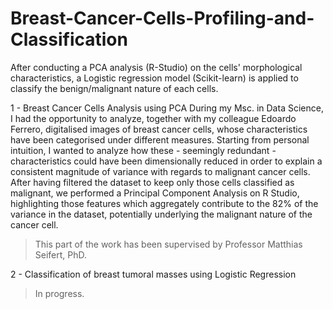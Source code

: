 # Breast-Cancer-Cells-Profiling-and-Classification

After conducting a PCA analysis (R-Studio) on the cells' morphological characteristics, a Logistic regression model (Scikit-learn) is applied to classify the benign/malignant nature of each cells.

1 - Breast Cancer Cells Analysis using PCA
During my Msc. in Data Science, I had the opportunity to analyze, together with my colleague Edoardo Ferrero, digitalised images of breast cancer cells, whose characteristics have been categorised under different measures. Starting from personal intuition, I wanted to analyze how these - seemingly redundant - characteristics could have been dimensionally reduced in order to explain a consistent magnitude of variance with regards to malignant cancer cells. After having filtered the dataset to keep only those cells classified as malignant, we performed a Principal Component Analysis on R Studio, highlighting those features which aggregately contribute to the 82% of the variance in the dataset, potentially underlying the malignant nature of the cancer cell.

> This part of the work has been supervised by Professor Matthias Seifert, PhD.

2 - Classification of breast tumoral masses using Logistic Regression
> In progress.
